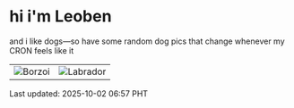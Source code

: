 # hi i'm Leoben

and i like dogs—so have some random dog pics that change whenever my CRON feels like it

|  |  |
|--------|----------|
| ![Borzoi](https://random-dog-vercel.vercel.app/api/random-borzoi?v=1759359428) | ![Labrador](https://random-dog-vercel.vercel.app/api/random-labrador?v=1759359428) |

Last updated: 2025-10-02 06:57 PHT
